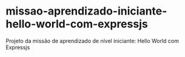 # missao-aprendizado-iniciante-hello-world-com-expressjs
Projeto da missão de aprendizado de nível iniciante: Hello World com Expressjs 
